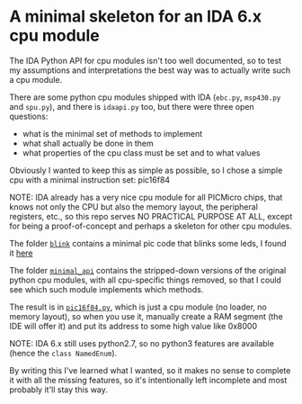 # A minimal skeleton for an IDA 6.x cpu module

The IDA Python API for cpu modules isn't too well documented, so to test my assumptions and interpretations the best
way was to actually write such a cpu module.

There are some python cpu modules shipped with IDA (`ebc.py`, `msp430.py` and `spu.py`), and there is `idaapi.py` too,
but there were three open questions:

- what is the minimal set of methods to implement
- what shall actually be done in them
- what properties of the cpu class must be set and to what values

Obviously I wanted to keep this as simple as possible, so I chose a simple cpu with a minimal instruction set: pic16f84

NOTE: IDA already has a very nice cpu module for all PICMicro chips, that knows not only the CPU but also the memory
layout, the peripheral registers, etc., so this repo serves NO PRACTICAL PURPOSE AT ALL, except for being a
proof-of-concept and perhaps a skeleton for other cpu modules.

The folder [`blink`](blink) contains a minimal pic code that blinks some leds, I found it [here](https://linuxgazette.net/issue79/sebastian.html)

The folder [`minimal_api`](minimal_api) contains the stripped-down versions of the original python cpu modules, with
all cpu-specific things removed, so that I could see which such module implements which methods.

The result is in [`pic16f84.py`](pic16f84.py), which is just a cpu module (no loader, no memory layout), so when you
use it, manually create a RAM segment (the IDE will offer it) and put its address to some high value like 0x8000

NOTE: IDA 6.x still uses python2.7, so no python3 features are available (hence the `class NamedEnum`).

By writing this I've learned what I wanted, so it makes no sense to complete it with all the missing features,
so it's intentionally left incomplete and most probably it'll stay this way.

